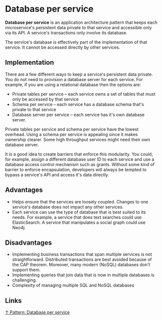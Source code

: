 # Database per service

**Database per service** is an application architecture pattern that keeps each microservice's persistent data private to that service and accessible only via its API. A service's transactions only involve its database.

The service's database is effectively part of the implementation of that service. It cannot be accessed directly by other services.

## Implementation

There are a few different ways to keep a service's persistent data private. You do not need to provision a database server for each service. For example, if you are using a relational database then the options are:

- Private tables per service – each service owns a set of tables that must only be accessed by that service
- Schema per service – each service has a database schema that's private to that service
- Database server per service – each service has it's own database server.

Private tables per service and schema per service have the lowest overhead. Using a schema per service is appealing since it makes ownership clearer. Some high throughput services might need their own database server.

It is a good idea to create barriers that enforce this modularity. You could, for example, assign a different database user ID to each service and use a database access control mechanism such as grants. Without some kind of barrier to enforce encapsulation, developers will always be tempted to bypass a service's API and access it's data directly.

## Advantages

- Helps ensure that the services are loosely coupled. Changes to one service's database does not impact any other services.
- Each service can use the type of database that is best suited to its needs. For example, a service that does text searches could use ElasticSearch. A service that manipulates a social graph could use Neo4j.

## Disadvantages

- Implementing business transactions that span multiple services is not straightforward. Distributed transactions are best avoided because of the CAP theorem. Moreover, many modern (NoSQL) databases don't support them.
- Implementing queries that join data that is now in multiple databases is challenging.
- Complexity of managing multiple SQL and NoSQL databases

## Links

[↑ Pattern: Database per service](https://microservices.io/patterns/data/database-per-service.html)

